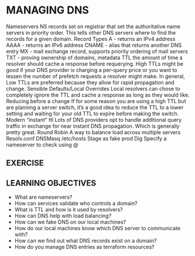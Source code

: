# MANAGING DNS

Nameservers
NS records set on registrar that set the authoritative name servers in priority order. This tells other DNS servers where to find the records for a given domain.
Record Types
A - returns an IPv4 address
AAAA - returns an IPv6 address
CNAME - alias that returns another DNS entry
MX - mail exchange record, supports priority ordering of mail servers
TXT - proving ownership of domains, metadata
TTL the amount of time a resolver should cache a response before requerying. High TTLs might be good if your DNS provider is charging a per-query price or you want to lessen the number of prefetch requests a resolver might make. In general, Low TTLs are preferred because they allow for rapid propagation and change.
Sensible Defaults/Local Overrides
Local resolvers can chose to completely ignore the TTL and cache a response as long as they would like.
Reducing before a change
If for some reason you are using a high TTL but are planning a server switch, it’s a good idea to reduce the TTL to a lower setting and waiting for your old TTL to expire before making the switch.
Modern “instant” ttl
Lots of DNS providers opt to handle additional query traffic in exchange for near instant DNS propagation. Which is generally pretty great.
Round Robin
A way to balance load across multiple servers
Resolv.conf
DNSMasq
/etc/hosts
Stage as fake prod
Dig
Specify a nameserver to check using @

## EXERCISE

## LEARNING OBJECTIVES

- What are nameservers?
- How can services validate who controls a domain?
- What is TTL and how is it used by resolvers?
- How can DNS help with load balancing?
- How can we fake DNS on our local machines?
- How do our local machines know which DNS server to communicate with?
- How can we find out what DNS records exist on a domain?
- How do you manage DNS entries as terraform resources?
